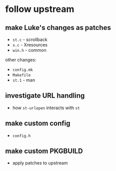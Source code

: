 # follow upstream

## make Luke's changes as patches
- `st.c` - scrollback
- `x.c` - Xresources
- `win.h` - common

other changes:
- `config.mk`
- `Makefile`
- `st.1` - man

## investigate URL handling
- how `st-urlopen` interacts with `st`

## make custom config
- `config.h`

## make custom PKGBUILD
- apply patches to upstream
